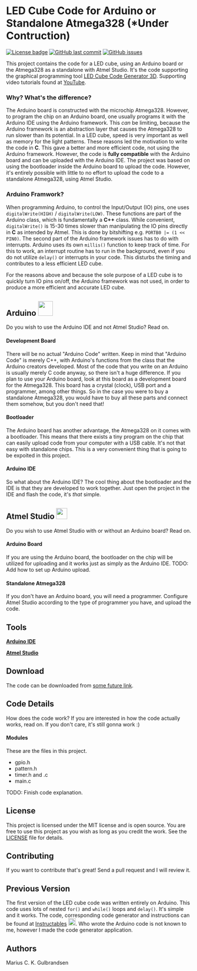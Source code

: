 # LED Cube Code for Arduino or Standalone Atmega328 (*Under Contruction)
[![License badge](https://img.shields.io/github/license/mariugul/LED-Cube-Code)](https://github.com/mariugul/LED-Cube-Code/blob/master/LICENSE)
[![GitHub last commit](https://img.shields.io/github/last-commit/mariugul/LED-Cube-Code)](https://github.com/mariugul/LED-Cube-Code/commits/master)
[![GitHub issues](https://img.shields.io/github/issues/mariugul/LED-Cube-Code)](https://github.com/mariugul/LED-Cube-Code/issues)



This project contains the code for a LED cube, using an Arduino board or the Atmega328 as a standalone with Atmel Studio. It's the code supporting the graphical programming tool [LED Cube Code Generator 3D](https://github.com/mariugul/LED-Cube-Code-Generator-3D). Supporting video tutorials found at [YouTube](). 

### Why? What's the difference?
The Arduino board is constructed with the microchip Atmega328. However, to program the chip on an Arduino board, one usually programs it with the Arduino IDE using the Arduino framework. This _can_ be limiting, because the Arduino framework is an abstraction layer that causes the Atmega328 to run slower than its potential. In a LED cube, speed is very important as well as memory for the light patterns. These reasons led the motivation to write the code in **C**. This gave a better and more efficient code, not using the Arduino framework. However, the code is **fully compatible** with the Arduino board and can be uploaded with the Arduino IDE. The project was based on using the bootloader inside the Arduino board to upload the code. However, it's entirely possible with little to no effort to upload the code to a standalone Atmega328, using Atmel Studio.

### Arduino Framwork?
When programming Arduino, to control the Input/Output (IO) pins, one uses `digitalWrite(HIGH)` / `digitalWrite(LOW)`. These functions are part of the Arduino class, which is fundamentally a **C++** class. While convenient, `digitalWrite()` is 15-30 times slower than manipulating the IO pins directly in **C** as intended by Atmel. This is done by bitshifting e.g. `PORTB0 |= (1 << PIN0)`. The second part of the Arduino framework issues has to do with interrupts. Arduino uses its own `millis()` function to keep track of time. For this to work, an interrupt routine has to run in the background, even if you do not utilize `delay()` or interrupts in your code. This disturbs the timing and contributes to a less efficient LED cube.

For the reasons above and because the sole purpose of a LED cube is to quickly turn IO pins on/off, the Arduino framework was not used, in order to produce a more efficient and accurate LED cube.

## Arduino <img src="https://cdn.iconscout.com/icon/free/png-512/arduino-4-569256.png" alt="" width="40"/>
Do you wish to use the Arduino IDE and not Atmel Studio? Read on.

#### Development Board
There will be no actual "Arduino Code" written. Keep in mind that "Arduino Code" is merely C++, with Arduino's functions from the class that the Arduino creators developed. Most of the code that you write on an Arduino is usually merely C code anyway, so there isn't a huge difference. If you plan to use your Arduino board, look at this board as a development board for the Atmega328. This board has a crystal (clock), USB port and a programmer, among other things. So in the case you were to buy a standalone Atmega328, you would have to buy all these parts and connect them somehow, but you don't need that!

#### Bootloader
The Arduino board has another advantage, the Atmega328 on it comes with a bootloader. This means that there exists a tiny program on the chip that can easily upload code from your computer with a USB cable. It's not that easy with standalone chips. This is a very convenient thing that is going to be expoited in this project.

#### Arduino IDE
So what about the Arduino IDE? The cool thing about the bootloader and the IDE is that they are developed to work together. Just open the project in the IDE and flash the code, it's _that_ simple.

## Atmel Studio <img src="https://www.it.unlv.edu/sites/default/files/styles/250_width/public/sites/default/files/assets/software/icons/atmel_studio.png?itok=Y_BrK5R2" alt="" width="30"/>
Do you wish to use Atmel Studio with or without an Arduino board? Read on.

#### Arduino Board
If you are using the Arduino board, the bootloader on the chip will be utilized for uploading and it works just as simply as the Arduino IDE.
TODO: Add how to set up Arduino upload.

#### Standalone Atmega328
If you don't have an Arduino board, you will need a programmer. Configure Atmel Studio according to the type of programmer you have, and upload the code.

## Tools
**[Arduino IDE]()**

**[Atmel Studio]()**

## Download
The code can be downloaded from [some future link]().

## Code Details
How does the code work? If you are interested in how the code actually works, read on. If you don't care, it's still gonna work :)

#### Modules
These are the files in this project.
* gpio.h
* pattern.h
* timer.h and .c
* main.c

TODO: Finish code explanation.

## License
This project is licensed under the MIT license and is open source. You are free to use this project as you wish as long as you credit the work. See the [LICENSE](LICENSE) file for details.

## Contributing
If you want to contribute that's great! Send a pull request and I will review it.

## Previous Version
The first version of the LED cube code was written entirely on Arduino. This code uses lots of nested `for()` and `while()` loops and `delay()`. It's simple and it works. The code, corresponding code generator and instructions can be found at [Instructables](https://www.instructables.com/id/LED-CUBE-CODE-4x4x4-Arduino/) <img src="https://logodix.com/logo/1584749.png" alt="" width="20"/>. Who wrote the Arduino code is not known to me, however I made the code generator application.    

## Authors
Marius C. K. Gulbrandsen
